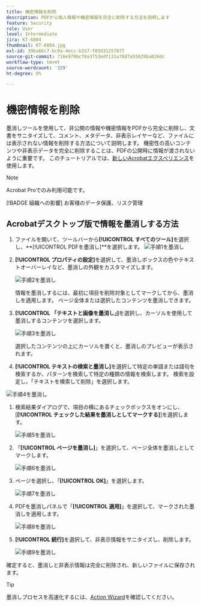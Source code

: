 ```yaml
---
title: 機密情報を削除
description: PDFから個人情報や機密情報を完全に削除する方法を説明します
feature: Security
role: User
level: Intermediate
jira: KT-6804
thumbnail: KT-6804.jpg
exl-id: 39ba66c7-bc9a-4ecc-b337-f03d31257877
source-git-commit: 716e979bcf0a3753edf131a78d7a55829ba026dc
workflow-type: tm+mt
source-wordcount: '329'
ht-degree: 0%

---
```


# 機密情報を削除

墨消しツールを使用して、非公開の情報や機密情報をPDFから完全に削除し、文書をサニタイズして、コメント、メタデータ、非表示レイヤーなど、ファイルには表示されない情報を削除する方法について説明します。 機密性の高いコンテンツや非表示データを完全に削除することは、PDFの公開時に情報が渡されないように重要です。 このチュートリアルでは、[新しいAcrobatエクスペリエンス](../getting-started/new-workspace.md)を使用します。

>[!NOTE]
>
>Acrobat Proでのみ利用可能です。

[!BADGE 組織への影響]
お客様のデータ保護、リスク管理

## Acrobatデスクトップ版で情報を墨消しする方法

1. ファイルを開いて、ツールバーから&#x200B;**[!UICONTROL すべてのツール]**&#x200B;を選択し、**[!UICONTROL PDFを墨消し]**を選択します。
   ![手順1](../assets/Redact_1.png)を墨消し

1. **[!UICONTROL プロパティの設定]**&#x200B;を選択して、墨消しボックスの色やテキストオーバーレイなど、墨消しの外観をカスタマイズします。

   ![手順2](../assets/Redact_2.png)を墨消し

   情報を墨消しするには、最初に項目を削除対象としてマークしてから、墨消しを適用します。 ページ全体または選択したコンテンツを墨消しできます。

1. **[!UICONTROL 「テキストと画像を墨消し」]**&#x200B;を選択し、カーソルを使用して墨消しするコンテンツを選択します。

   ![手順3](../assets/Redact_3.png)を墨消し

   選択したコンテンツの上にカーソルを置くと、墨消しのプレビューが表示されます。

1. **[!UICONTROL テキストの検索と墨消し]**&#x200B;を選択して特定の単語または語句を検索するか、パターンを検索して特定の種類の情報を検索します。 検索を設定し、「テキストを検索して削除」を選択します。

![手順4](../assets/Redact_4.png)を墨消し

1. 検索結果ダイアログで、項目の横にあるチェックボックスをオンにし、[**[!UICONTROL チェックした結果を墨消しとしてマークする]**]を選択します。

   ![手順5](../assets/Redact_5.png)を墨消し

1. 「**[!UICONTROL ページを墨消し]**」を選択して、ページ全体を墨消しとしてマークします。

   ![手順6](../assets/Redact_6.png)を墨消し

1. ページを選択し、「**[!UICONTROL OK]**」を選択します。

   ![手順7](../assets/Redact_7.png)を墨消し

1. PDFを墨消しパネルで「**[!UICONTROL 適用]**」を選択して、マークされた墨消しを適用します。

   ![手順8](../assets/Redact_8.png)を墨消し

1. **[!UICONTROL 続行]**&#x200B;を選択して、非表示情報をサニタイズし、削除します。

   ![手順9](../assets/Redact_9.png)を墨消し

確定すると、墨消しと非表示情報は完全に削除され、新しいファイルに保存されます。

>[!TIP]
>
>墨消しプロセスを高速化するには、[Action Wizard](../advanced-tasks/action.md)を確認してください。
